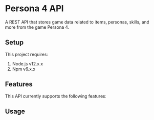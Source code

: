 # Persona 4 API
A REST API that stores game data related to items, personas, skills, and more from the game Persona 4.


## Setup

This project requires: 

1) Node.js v12.x.x
2) Npm v6.x.x

## Features

This API currently supports the following features: 

## Usage
